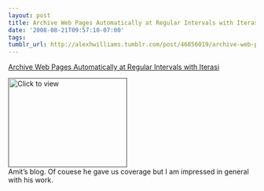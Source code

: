 ```yaml
---
layout: post
title: Archive Web Pages Automatically at Regular Intervals with Iterasi
date: '2008-08-21T09:57:10-07:00'
tags: 
tumblr_url: http://alexhwilliams.tumblr.com/post/46856019/archive-web-pages-automatically-at-regular-intervals
---
```

<a href="https://www.iterasi.net/OpenViewer.aspx?sqrlitid=3UkftwLE60iPWM3hiz3KGg">Archive Web Pages Automatically at Regular Intervals with Iterasi</a><br/><p><a href="https://www.iterasi.net/OpenViewer.aspx?sqrlitid=3UkftwLE60iPWM3hiz3KGg" target="_blank"> <img src="http://AssetHost01a.iterasi.net/ec2eb670e447/94d5ad32ba6b/ff6f9e86baa1/bfce8ee8810e/2c217f55-236b-4eb7-bde9-ffaad1d581a3/thumbnail.jpg???20080821165705???cg/ps5NymPV+xAFU7T3qNvhI5HnRDgjXjo6tHGKyIpBdKeYxtFLDDqb8wJqRji5OOzj2g78nt2F3upoB6RRk1/C6opd5fLHW1ykAnFVKBqdtY4w21DScW3UPkXaXITiHriQsZiAGpthFg+VajSEUYqPMeq4GOk4BPa4t5ipVX3g=" width="240" height="180" style="border:solid 1px #666" alt="Click to view"/></a>
<br/>Amit&#8217;s blog. Of couese he gave us coverage but I am impressed in general with his work.</p>
